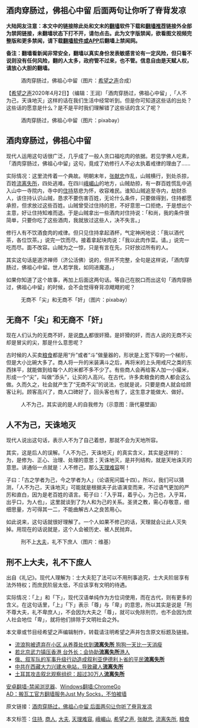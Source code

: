  <h2>酒肉穿肠过，佛祖心中留 后面两句让你听了脊背发凉</h2> <p class="notice"><b>大陆网友注意：本文中的链接除此处和文末的<a href="https://github.com/bannedbook/fanqiang" >翻墙</a>软件下载和<a href="https://github.com/killgcd/justmysocks/blob/master/README.md">翻墙推荐</a>链接外全部为禁网链接，未翻墙状态下打不开，请勿点击。此为文字版禁闻，欲看图文视频完整版和更多禁闻，请下载<a href="https://github.com/bannedbook/fanqiang">翻墙软件或APP</a>后翻墙上禁闻网。</p><p>备注：翻墙看新闻非常安全，翻墙以真实身份发表敏感言论有一定风险，但只看不说则没有任何风险，翻的人太多，政府管不过来，也不管。信息自由是天赋人权，请放心大胆的翻墙。</b></p>  <div class="entry"> <figure><figcaption>酒肉穿肠过，佛祖心中留（图片：<a href="https://www.bannedbook.org/bnews/tag/%e5%b8%8c%e6%9c%9b%e4%b9%8b%e5%a3%b0/" class="st_tag internal_tag" rel="tag" title="标签 希望之声 下的日志">希望之声</a>合成）</figcaption></figure> <p>【<span class='wp_keywordlink_affiliate'><a href="https://www.soundofhope.org" title="希望之声" target="_blank">希望之声</a></span>2020年4月2日】（编辑：王润）「酒肉穿肠过，佛祖心中留」,「人不为己，天诛地灭」这样的话在我们生活中经常听到。但是你可知道这些话的出处？这些话的愿意是什么？是不是平时我们理解错了这些话的含义了呢？</p> <figure><figcaption>酒肉穿肠过，佛祖心中留（图片：pixabay）</figcaption></figure> <h2>酒肉穿肠过，佛祖心中留</h2> <p>现代人运用这句话很广泛，几乎成了一般人贪口福吃肉的依据。若见学佛人吃素，「酒肉穿肠过，佛祖心中留」这句，竟成了劝修行人不必太执着戒律的理由了……</p> <p>实际情况：这里流传着一个典故。明朝末年，<a href="https://www.bannedbook.org/bnews/tag/%e5%bc%a0%e7%8c%ae%e5%bf%a0/" class="st_tag internal_tag" rel="tag" title="标签 张献忠 下的日志">张献忠</a>作乱，山贼横行，到处杀掠，百姓<a href="https://www.bannedbook.org/bnews/tag/%E6%B5%81%E7%A6%BB%E5%A4%B1%E6%89%80/" class="st_tag internal_tag" rel="tag" title="标签 流离失所 下的日志">流离失所</a>，四处逃难。在四川<a href="https://www.bannedbook.org/bnews/tag/%E5%B3%A8%E5%B5%8B%E5%B1%B1/" class="st_tag internal_tag" rel="tag" title="标签 峨嵋山 下的日志">峨嵋山</a>的地方，山贼劫掠，有一群百姓慌乱中逃入山中一寺院内，寺中的<a href="https://www.bannedbook.org/bnews/tag/%E4%BD%8F%E6%8C%81/" class="st_tag internal_tag" rel="tag" title="标签 住持 下的日志">住持</a>慈悲为怀，收容难民。谁知山贼追至寺内，劫财杀人，该住持认识山贼，恳求不要伤害百姓，无论什么条件，只要做得到，住持都愿承担，但求放过这些百姓。山贼曾受过住持的恩，不好意思一口拒绝，于是想出个主意，好让住持知难而退。于是山贼拿出一些酒肉对住持说：「和尚，我的条件很简单，只要你吃了这些酒肉，我就放过这些人，决不失言。」</p> <p>修行人有不饮酒食肉的戒律。但只见住持拿起酒杯，气定神闲地说：「我以酒代茶，各位饮茶。」说完一饮而尽。接着拿起块肉说：「我以此肉作菜。请。」说完一吃而尽。面不改容。山贼为之一惊，只是有言在先，只好放过所有的人。</p>  <p>其实这句话是道济禅师（济公活佛）说的，但并不完整，全句是这样说，「酒肉穿肠过，佛祖心中留。世人若学我，如同进魔道。」</p> <p>如果你知道了这个故事，再加上后面这两句话。等自己在脱口而出这句「酒肉穿肠过，佛祖心中留」的时候，会不会觉得脊背凉飕飕的呢？</p> <figure><figcaption>无商不「尖」和无商不「奸」（图片：pixabay）</figcaption></figure> <h2>无商不「尖」和无商不「奸」</h2> <p>现在人们认为的无商不奸，是说<a href="https://www.bannedbook.org/bnews/tag/%E5%95%86%E4%BA%BA/" class="st_tag internal_tag" rel="tag" title="标签 商人 下的日志">商人</a>都很奸猾。是奸猾的奸，而古人说的无商不尖却是冒尖的尖，那是什么意思呢？</p> <p>古时候的人买卖<a href="https://www.bannedbook.org/bnews/tag/%E7%B2%AE%E9%A3%9F/" class="st_tag internal_tag" rel="tag" title="标签 粮食 下的日志">粮食</a>都是用“升”或者“斗”做量器的，形状是上宽下窄的一个梯形，但是大小比碗大多了。商人将一升的米装满斗之后，再将米的上头用戒尺之类的东西抹平，就能做到给每个人的米都不多不少了。有些商人会再给客人加一小撮米，形成一个“尖”，叫做“添头”，让买的人高兴。在古代，许多卖粮食的商人都会这么做。久而久之，社会就产生了“无商不尖”的说法，也就是说，只要是商人就会给顾客让利。顾客高兴了，商人口碑好了，回头客也有了，这生意才能做大、做好。</p>  <figure><figcaption>人不为己，其实说的是人的自我修为（示意图：唐代墓壁画）</figcaption></figure> <h2>人不为己，天诛地灭</h2> <p>现代人说出这句话，表示人不为了自己着想，那就不会为天地所容。</p> <p>其实，这是后人的误解。「人不为己，天诛地灭」的真实含义，其实是这样的：为，是修为、正心、治理、处理的意思；天诛地灭，是并列结构，就是天地诛灭的意思。讲通俗一点就是：人不修己，那么<a href="https://www.bannedbook.org/bnews/tag/%E5%A4%A9%E7%90%86%E9%9A%BE%E5%AE%B9/" class="st_tag internal_tag" rel="tag" title="标签 天理难容 下的日志">天理难容</a>啊！</p> <p>子曰：「古之学者为己，今之学者为人」（论语宪问篇十四）。所以，我们可以猜测，「人不为己，天诛地灭」可能就是根据夫子此语演变而来，不过语气更加的严厉和直白，因为是老百姓的语言。荀子曰：「入乎耳，着乎心，为己也，入乎耳，出乎口，为人也」，这里就谈到了为人和为己的关系。圣贤之教，需心存敬意，细细思量，方可得其一二，不能曲解古人之良苦用心。</p> <p>如此说来，这句话就很好理解了。一个人如果不修己的话，天理就会让此人灭失掉。用现在的话说就是，这个人会被历史、被人民抛弃。</p>  <figure><figcaption>刑不上<a href="https://www.bannedbook.org/bnews/tag/%E5%A4%A7%E5%A4%AB/" class="st_tag internal_tag" rel="tag" title="标签 大夫 下的日志">大夫</a>，礼不下庶人（图片：维基）</figcaption></figure> <h2>刑不上大夫，礼不下庶人</h2> <p>出自《礼记》。现代人理解为：士大夫犯了法可以不用刑事追究，士大夫阶层享有法外特权；而庶民阶层太低，不应该享有文明的待遇。</p> <p>实际情况：「上」和「下」，现代汉语单纯作为方位词使用，而在古代，则有更多的含义。在这句话里，「上」「下」表示「尊」与「卑」的意思，所以其实是说是「刑不尊大夫，礼不卑庶人」，不会因为大夫之「尊」，就可以免除刑罚，也不会因为庶人社会地位「卑」，就将他们排除于文明社会之外。</p> <p>本文章或节目经希望之声编辑制作，转载请注明希望之声并包含原文标题及链接。</p> <ul class='op-related-articles' title='相关阅读'> <li><a href='https://www.bannedbook.org/bnews/funmedia/20200207/1272678.html' target='_blank'>流浪狗被遗弃在小区 从养尊处优到<b>流离失所</b> 狗狗一天比一天消瘦</a></li> <li><a href='https://www.bannedbook.org/bnews/baitai/20191211/1239469.html' target='_blank'>若北京武力镇压香港 台外长：会协助<b>流离失所</b>港人</a></li> <li><a href='https://www.bannedbook.org/bnews/worldnews/20191209/1237546.html' target='_blank'>俄、叙军队的军事升级行动造成叙利亚伊德利卜省的平民<b>流离失所</b></a></li> <li><a href='https://www.bannedbook.org/bnews/renquan/xizang/20191101/1216444.html' target='_blank'>中共在西藏大力兴建水电站，导致藏人<b>流离失所</b></a></li> <li><a href='https://www.bannedbook.org/bnews/baitai/20191017/1208660.html' target='_blank'>土耳其攻击叙北观察组织：超过30万人<b>流离失所</b></a></li> </ul> <div class="texttj"> <a href="https://github.com/bannedbook/fanqiang/wiki/%E5%AE%89%E5%8D%93%E7%BF%BB%E5%A2%99-%E7%A6%81%E9%97%BB%E6%B5%8F%E8%A7%88%E5%99%A8" target="_blank">安卓翻墙-禁闻浏览器</a>、<a href="https://github.com/bannedbook/fanqiang/wiki/Chrome%E4%B8%80%E9%94%AE%E7%BF%BB%E5%A2%99%E5%8C%85" target="_blank">Windows翻墙:ChromeGo</a><br/> <a href="https://github.com/killgcd/justmysocks/blob/master/README.md" target="_blank">AD：搬瓦工官方翻墙服务Just My Socks，不怕被墙</a> </div><p>原文链接：<a class="src_link"  href="https://m.soundofhope.org/post/361540" target="_blank">酒肉穿肠过，佛祖心中留 后面两句让你听了脊背发凉</a></p> <a name='sharetosocial'></a>           </div><!--END ENTRY--> <div class="postfooter"> <div>本文标签：<a href="https://www.bannedbook.org/bnews/tag/%E4%BD%8F%E6%8C%81/" rel="tag">住持</a>, <a href="https://www.bannedbook.org/bnews/tag/%E5%95%86%E4%BA%BA/" rel="tag">商人</a>, <a href="https://www.bannedbook.org/bnews/tag/%E5%A4%A7%E5%A4%AB/" rel="tag">大夫</a>, <a href="https://www.bannedbook.org/bnews/tag/%E5%A4%A9%E7%90%86%E9%9A%BE%E5%AE%B9/" rel="tag">天理难容</a>, <a href="https://www.bannedbook.org/bnews/tag/%E5%B3%A8%E5%B5%8B%E5%B1%B1/" rel="tag">峨嵋山</a>, <a href="https://www.bannedbook.org/bnews/tag/%e5%b8%8c%e6%9c%9b%e4%b9%8b%e5%a3%b0/" rel="tag">希望之声</a>, <a href="https://www.bannedbook.org/bnews/tag/%e5%bc%a0%e7%8c%ae%e5%bf%a0/" rel="tag">张献忠</a>, <a href="https://www.bannedbook.org/bnews/tag/%E6%B5%81%E7%A6%BB%E5%A4%B1%E6%89%80/" rel="tag">流离失所</a>, <a href="https://www.bannedbook.org/bnews/tag/%E7%B2%AE%E9%A3%9F/" rel="tag">粮食</a></div>  </div><!--END POSTFOOTER--> 